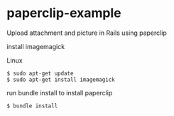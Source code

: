 paperclip-example
=================

Upload attachment and picture in Rails using paperclip 

install imagemagick

Linux

	$ sudo apt-get update
	$ sudo apt-get install imagemagick

run bundle install to install paperclip

	$ bundle install
